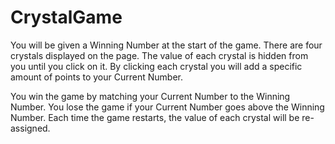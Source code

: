# CrystalGame

You will be given a Winning Number at the start of the game.
There are four crystals displayed on the page. The value of each crystal is hidden from you until you click on it. By clicking each crystal you will add a specific amount of points to your Current Number.

You win the game by matching your Current Number to the Winning Number. You lose the game if your Current Number goes above the Winning Number. Each time the game restarts, the value of each crystal will be re-assigned.
